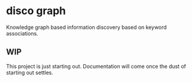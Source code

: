 # disco graph
Knowledge graph based information discovery based on keyword associations.

## WIP
This project is just starting out. Documentation will come once the dust of starting out settles.
